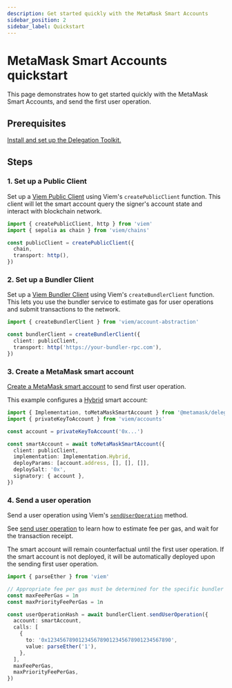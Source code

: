 ```yaml
---
description: Get started quickly with the MetaMask Smart Accounts
sidebar_position: 2
sidebar_label: Quickstart
---
```


# MetaMask Smart Accounts quickstart

This page demonstrates how to get started quickly with the MetaMask Smart Accounts, and send the first user operation.

## Prerequisites

[Install and set up the Delegation Toolkit.](install.md)

## Steps

### 1. Set up a Public Client

Set up a [Viem Public Client](https://viem.sh/docs/clients/public) using Viem's `createPublicClient` function. This client will let the smart account query the signer's account state and interact with blockchain network.

```typescript
import { createPublicClient, http } from 'viem'
import { sepolia as chain } from 'viem/chains'

const publicClient = createPublicClient({
  chain,
  transport: http(),
})
```

### 2. Set up a Bundler Client

Set up a [Viem Bundler Client](https://viem.sh/account-abstraction/clients/bundler) using Viem's `createBundlerClient` function. This lets you use the bundler service to estimate gas for user operations and submit transactions to the network.

```typescript
import { createBundlerClient } from 'viem/account-abstraction'

const bundlerClient = createBundlerClient({
  client: publicClient,
  transport: http('https://your-bundler-rpc.com'),
})
```

### 3. Create a MetaMask smart account

[Create a MetaMask smart account](../how-to/create-smart-account/index.md) to send first user operation.

This example configures a [Hybrid](../how-to/create-smart-account/configure-accounts-signers.md#configure-a-hybrid-smart-account) smart account:

```typescript
import { Implementation, toMetaMaskSmartAccount } from '@metamask/delegation-toolkit'
import { privateKeyToAccount } from 'viem/accounts'

const account = privateKeyToAccount('0x...')

const smartAccount = await toMetaMaskSmartAccount({
  client: publicClient,
  implementation: Implementation.Hybrid,
  deployParams: [account.address, [], [], []],
  deploySalt: '0x',
  signatory: { account },
})
```

### 4. Send a user operation

Send a user operation using Viem's [`sendUserOperation`](https://viem.sh/account-abstraction/actions/bundler/sendUserOperation) method.

See [send user operation](./../how-to/send-user-operation.md) to learn how to estimate fee per gas, and wait for the transaction receipt.

The smart account will remain counterfactual until the first user operation. If the smart account is not 
deployed, it will be automatically deployed upon the sending first user operation.

```ts
import { parseEther } from 'viem'

// Appropriate fee per gas must be determined for the specific bundler being used.
const maxFeePerGas = 1n
const maxPriorityFeePerGas = 1n

const userOperationHash = await bundlerClient.sendUserOperation({
  account: smartAccount,
  calls: [
    {
      to: '0x1234567890123456789012345678901234567890',
      value: parseEther('1'),
    },
  ],
  maxFeePerGas,
  maxPriorityFeePerGas,
})
```